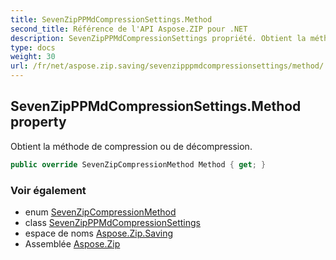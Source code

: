 ```yaml
---
title: SevenZipPPMdCompressionSettings.Method
second_title: Référence de l'API Aspose.ZIP pour .NET
description: SevenZipPPMdCompressionSettings propriété. Obtient la méthode de compression ou de décompression.
type: docs
weight: 30
url: /fr/net/aspose.zip.saving/sevenzipppmdcompressionsettings/method/
---
```

## SevenZipPPMdCompressionSettings.Method property

Obtient la méthode de compression ou de décompression.

```csharp
public override SevenZipCompressionMethod Method { get; }
```

### Voir également

* enum [SevenZipCompressionMethod](../../sevenzipcompressionmethod/)
* class [SevenZipPPMdCompressionSettings](../)
* espace de noms [Aspose.Zip.Saving](../../sevenzipppmdcompressionsettings/)
* Assemblée [Aspose.Zip](../../../)


